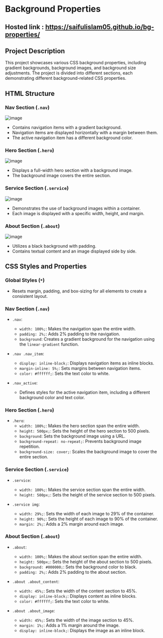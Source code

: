 # Background Properties

## Hosted link : https://saifulislam05.github.io/bg-properties/
## Project Description
This project showcases various CSS background properties, including gradient backgrounds, background images, and background size adjustments. The project is divided into different sections, each demonstrating different background-related CSS properties.

## HTML Structure

### Nav Section (`.nav`)
![image](https://github.com/saifulislam05/bg-properties/assets/73392705/ff35bf07-6cad-4d99-9a48-6f1afd9a8efd)
- Contains navigation items with a gradient background.
- Navigation items are displayed horizontally with a margin between them.
- The active navigation item has a different background color.

### Hero Section (`.hero`)
![image](https://github.com/saifulislam05/bg-properties/assets/73392705/06ff373a-d8d6-4439-87fb-c53b1e5eaf2b)
- Displays a full-width hero section with a background image.
- The background image covers the entire section.

### Service Section (`.service`)
![image](https://github.com/saifulislam05/bg-properties/assets/73392705/51c6f201-ed08-4cdc-a0ce-a3aae225e4a3)
- Demonstrates the use of background images within a container.
- Each image is displayed with a specific width, height, and margin.

### About Section (`.about`)
![image](https://github.com/saifulislam05/bg-properties/assets/73392705/cd777a88-6684-47e6-8553-71cba1b35383)
- Utilizes a black background with padding.
- Contains textual content and an image displayed side by side.

## CSS Styles and Properties

### Global Styles (`*`)
- Resets margin, padding, and box-sizing for all elements to create a consistent layout.

### Nav Section (`.nav`)
- `.nav`:
  - `width: 100%;`: Makes the navigation span the entire width.
  - `padding: 2%;`: Adds 2% padding to the navigation.
  - `background`: Creates a gradient background for the navigation using the `linear-gradient` function.

- `.nav .nav_item`:
  - `display: inline-block;`: Displays navigation items as inline blocks.
  - `margin-inline: 5%;`: Sets margins between navigation items.
  - `color: #ffffff;`: Sets the text color to white.

- `.nav_active`:
  - Defines styles for the active navigation item, including a different background color and text color.

### Hero Section (`.hero`)
- `.hero`:
  - `width: 100%;`: Makes the hero section span the entire width.
  - `height: 500px;`: Sets the height of the hero section to 500 pixels.
  - `background`: Sets the background image using a URL.
  - `background-repeat: no-repeat;`: Prevents background image repetition.
  - `background-size: cover;`: Scales the background image to cover the entire section.

### Service Section (`.service`)
- `.service`:
  - `width: 100%;`: Makes the service section span the entire width.
  - `height: 500px;`: Sets the height of the service section to 500 pixels.

- `.service img`:
  - `width: 29%;`: Sets the width of each image to 29% of the container.
  - `height: 90%;`: Sets the height of each image to 90% of the container.
  - `margin: 2%;`: Adds a 2% margin around each image.

### About Section (`.about`)
- `.about`:
  - `width: 100%;`: Makes the about section span the entire width.
  - `height: 500px;`: Sets the height of the about section to 500 pixels.
  - `background: #000000;`: Sets the background color to black.
  - `padding: 2%;`: Adds 2% padding to the about section.

- `.about .about_content`:
  - `width: 45%;`: Sets the width of the content section to 45%.
  - `display: inline-block;`: Displays content as inline blocks.
  - `color: #ffffff;`: Sets the text color to white.

- `.about .about_image`:
  - `width: 45%;`: Sets the width of the image section to 45%.
  - `margin: 1%;`: Adds a 1% margin around the image.
  - `display: inline-block;`: Displays the image as an inline block.

